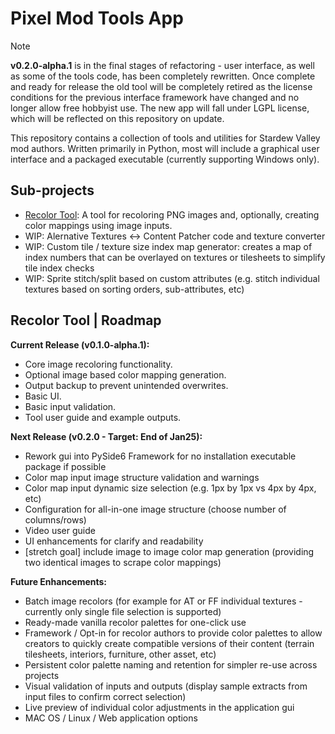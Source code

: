 # Pixel Mod Tools App

> [!NOTE]
**v0.2.0-alpha.1** is in the final stages of refactoring - user interface, as well as some of the tools code, has been completely rewritten. Once complete and ready for release the old tool will be completely retired as the license conditions for the previous interface framework have changed and no longer allow free hobbyist use. The new app will fall under LGPL license, which will be reflected on this repository on update.
> 




This repository contains a collection of tools and utilities for Stardew Valley mod authors. Written primarily in Python, most will include a graphical user interface and a packaged executable (currently supporting Windows only).

## Sub-projects

*   [Recolor Tool](RecolorTool/README.md): A tool for recoloring PNG images and, optionally, creating color mappings using image inputs.
*   WIP: Alernative Textures <-> Content Patcher code and texture converter
*   WIP: Custom tile / texture size index map generator: creates a map of index numbers that can be overlayed on textures or tilesheets to simplify tile index checks
*   WIP: Sprite stitch/split based on custom attributes (e.g. stitch individual textures based on sorting orders, sub-attributes, etc)

## Recolor Tool | Roadmap

**Current Release (v0.1.0-alpha.1):**

*   Core image recoloring functionality.
*   Optional image based color mapping generation.
*   Output backup to prevent unintended overwrites.
*   Basic UI.
*   Basic input validation.
*   Tool user guide and example outputs.

**Next Release (v0.2.0 - Target: End of Jan25):**

*   Rework gui into PySide6 Framework for no installation executable package if possible
*   Color map input image structure validation and warnings
*   Color map input dynamic size selection (e.g. 1px by 1px vs 4px by 4px, etc)
*   Configuration for all-in-one image structure (choose number of columns/rows)
*   Video user guide
*   UI enhancements for clarify and readability
*   [stretch goal] include image to image color map generation (providing two identical images to scrape color mappings)

**Future Enhancements:**

*   Batch image recolors (for example for AT or FF individual textures - currently only single file selection is supported)
*  Ready-made vanilla recolor palettes for one-click use
*  Framework / Opt-in for recolor authors to provide color palettes to allow creators to quickly create compatible versions of their content (terrain tilesheets, interiors, furniture, other asset, etc) 
*  Persistent color palette naming and retention for simpler re-use across projects
*  Visual validation of inputs and outputs (display sample extracts from input files to confirm correct selection)
*  Live preview of individual color adjustments in the application gui
*  MAC OS / Linux / Web application options
